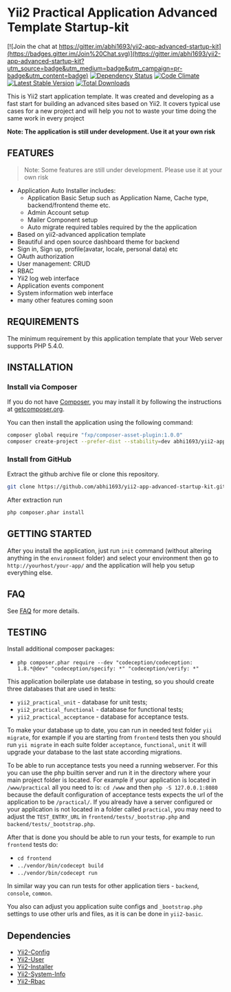 Yii2 Practical Application Advanced Template Startup-kit
========================================================

[![Join the chat at https://gitter.im/abhi1693/yii2-app-advanced-startup-kit](https://badges.gitter.im/Join%20Chat.svg)](https://gitter.im/abhi1693/yii2-app-advanced-startup-kit?utm_source=badge&utm_medium=badge&utm_campaign=pr-badge&utm_content=badge)
[![Dependency Status](https://www.versioneye.com/user/projects/54e1e4630a910b08650001c6/badge.svg?style=flat)](https://www.versioneye.com/user/projects/54e1e4630a910b08650001c6)
[![Code Climate](https://codeclimate.com/github/abhi1693/yii2-app-advanced-startup-kit/badges/gpa.svg)](https://codeclimate.com/github/abhi1693/yii2-app-advanced-startup-kit)
[![Latest Stable Version](https://poser.pugx.org/abhi1693/yii2-app-advanced-startup-kit/v/stable.svg)](https://packagist.org/packages/abhi1693/yii2-app-advanced-startup-kit) [![Total Downloads](https://poser.pugx.org/abhi1693/yii2-app-advanced-startup-kit/downloads)](https://packagist.org/packages/abhi1693/yii2-app-advanced-startup-kit)

This is Yii2 start application template.
It was created and developing as a fast start for building an advanced sites based on Yii2.
It covers typical use cases for a new project and will help you not to waste your time doing the same work in every project

**Note: The application is still under development. Use it at your own risk**

FEATURES
--------
> Note: Some features are still under development. Please use it at your own risk

- Application Auto Installer includes:
  - Application Basic Setup such as Application Name, Cache type, backend/frontend theme etc.
  - Admin Account setup
  - Mailer Component setup
  - Auto migrate required tables required by the the application
- Based on yii2-advanced application template
- Beautiful and open source dashboard theme for backend
- Sign in, Sign up, profile(avatar, locale, personal data) etc
- OAuth authorization
- User management: CRUD
- RBAC
- Yii2 log web interface
- Application events component
- System information web interface
- many other features coming soon

REQUIREMENTS
------------

The minimum requirement by this application template that your Web server supports PHP 5.4.0.


INSTALLATION
------------

### Install via Composer

If you do not have [Composer](http://getcomposer.org/), you may install it by following the instructions
at [getcomposer.org](http://getcomposer.org/doc/00-intro.md#installation-nix).

You can then install the application using the following command:

```bash
composer global require "fxp/composer-asset-plugin:1.0.0"
composer create-project --prefer-dist --stability=dev abhi1693/yii2-app-advanced-startup-kit demo-app
```

### Install from GitHub

Extract the github archive file or clone this repository.

```bash
git clone https://github.com/abhi1693/yii2-app-advanced-startup-kit.git
```

After extraction run

```bash 
php composer.phar install
```

GETTING STARTED
---------------

After you install the application, just run `init` command (without altering anything in the `environment` folder) 
and select your environment then go to `http://yourhost/your-app/` and the application will help you setup everything else.

FAQ
---

See [FAQ](FAQ.md) for more details.

TESTING
-------

Install additional composer packages:
* `php composer.phar require --dev "codeception/codeception: 1.8.*@dev" "codeception/specify: *" "codeception/verify: *"`

This application boilerplate use database in testing, so you should create three databases that are used in tests:
* `yii2_practical_unit` - database for unit tests;
* `yii2_practical_functional` - database for functional tests;
* `yii2_practical_acceptance` - database for acceptance tests.

To make your database up to date, you can run in needed test folder `yii migrate`, for example
if you are starting from `frontend` tests then you should run `yii migrate` in each suite folder `acceptance`, `functional`, `unit`
it will upgrade your database to the last state according migrations.

To be able to run acceptance tests you need a running webserver. For this you can use the php builtin server and run it in the directory where your main project folder is located. For example if your application is located in `/www/practical` all you need to is:
`cd /www` and then `php -S 127.0.0.1:8080` because the default configuration of acceptance tests expects the url of the application to be `/practical/`.
If you already have a server configured or your application is not located in a folder called `practical`, you may need to adjust the `TEST_ENTRY_URL` in `frontend/tests/_bootstrap.php` and `backend/tests/_bootstrap.php`.

After that is done you should be able to run your tests, for example to run `frontend` tests do:

* `cd frontend`
* `../vendor/bin/codecept build`
* `../vendor/bin/codecept run`

In similar way you can run tests for other application tiers - `backend`, `console`, `common`.

You also can adjust you application suite configs and `_bootstrap.php` settings to use other urls and files, as it is can be done in `yii2-basic`.

## Dependencies

- [Yii2-Config](https://github.com/abhi1693/yii2-config)
- [Yii2-User](https://github.com/abhi1693/yii2-user)
- [Yii2-Installer](https://github.com/abhi1693/yii2-installer)
- [Yii2-System-Info](https://github.com/abhi1693/yii2-system-info)
- [Yii2-Rbac](https://github.com/abhi1693/yii2-rbac)
